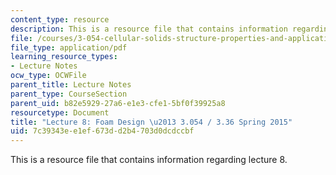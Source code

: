 ```yaml
---
content_type: resource
description: This is a resource file that contains information regarding lecture 8.
file: /courses/3-054-cellular-solids-structure-properties-and-applications-spring-2015/7c39343ee1ef673dd2b4703d0dcdccbf_MIT3_054S15_L8_foam.pdf
file_type: application/pdf
learning_resource_types:
- Lecture Notes
ocw_type: OCWFile
parent_title: Lecture Notes
parent_type: CourseSection
parent_uid: b82e5929-27a6-e1e3-cfe1-5bf0f39925a8
resourcetype: Document
title: "Lecture 8: Foam Design \u2013 3.054 / 3.36 Spring 2015"
uid: 7c39343e-e1ef-673d-d2b4-703d0dcdccbf
---
```

This is a resource file that contains information regarding lecture 8.

